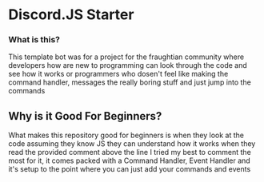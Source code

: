 # Discord.JS Starter

### What is this?

This template bot was for a project for the fraughtian community where developers how are new to programming can look through the code and see how it works or programmers who dosen't feel like making the command handler, messages the really boring stuff and just jump into the commands

## Why is it Good For Beginners?

What makes this repository good for beginners is when they look at the code assuming they know JS they can understand how it works when they read the provided comment above the line I tried my best to comment the most for it, it comes packed with a Command Handler, Event Handler and it's setup to the point where you can just add your commands and events
